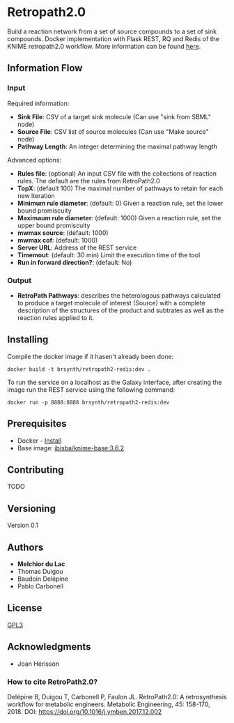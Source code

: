 # Retropath2.0

Build a reaction network from a set of source compounds to a set of sink compounds. Docker implementation with Flask REST, RQ and Redis of the KNIME retropath2.0 workflow. More information can be found [here](https://www.myexperiment.org/workflows/4987.html). 

## Information Flow

### Input

Required information:
* **Sink File**: CSV of a target sink molecule (Can use "sink from SBML" node)
* **Source File**: CSV list of source molecules (Can use "Make source" node)
* **Pathway Length**: An integer determining the maximal pathway length

Advanced options: 
* **Rules file**: (optional) An input CSV file with the collections of reaction rules. The default are the rules from RetroPath2.0
* **TopX**: (default 100) The maximal number of pathways to retain for each new iteration
* **Minimum rule diameter**: (default: 0) Given a reaction rule, set the lower bound promiscuity
* **Maximaum rule diameter**: (default: 1000) Given a reaction rule, set the upper bound promiscuity
* **mwmax source**: (default: 1000)
* **mwmax cof**: (default: 1000)
* **Server URL**: Address of the REST service
* **Timemout**: (default: 30 min) Limit the execution time of the tool
* **Run in forward direction?**: (default: No)

### Output

* **RetroPath Pathways**: describes the heterologous pathways calculated to produce a target molecule of interest (Source) with a complete description of the structures of the product and subtrates as well as the reaction rules applied to it. 

## Installing

Compile the docker image if it hasen't already been done:

```
docker build -t brsynth/retropath2-redis:dev .
```

To run the service on a localhost as the Galaxy interface, after creating the image run the REST service using the following command:

```
docker run -p 8888:8888 brsynth/retropath2-redis:dev
```

## Prerequisites

* Docker - [Install](https://docs.docker.com/v17.09/engine/installation/)
* Base image: [ibisba/knime-base:3.6.2](https://hub.docker.com/r/ibisba/knime-base)

## Contributing

TODO

## Versioning

Version 0.1

## Authors

* **Melchior du Lac**
* Thomas Duigou
* Baudoin Delépine
* Pablo Carbonell

## License

[GPL3](https://github.com/Galaxy-SynBioCAD/RetroPath2/blob/master/LICENSE)

## Acknowledgments

* Joan Hérisson

### How to cite RetroPath2.0?

Delépine B, Duigou T, Carbonell P, Faulon JL. RetroPath2.0: A retrosynthesis workflow for metabolic engineers. Metabolic Engineering, 45: 158-170, 2018. DOI: https://doi.org/10.1016/j.ymben.2017.12.002
